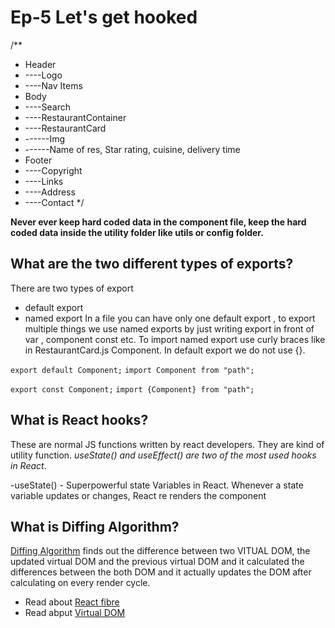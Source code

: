 # Ep-5 Let's get hooked

/**
 * Header
 * ----Logo
 * ----Nav Items
 * Body
 * ----Search
 * ----RestaurantContainer
 * ----RestaurantCard
 * ------Img
 * ------Name of res, Star rating, cuisine, delivery time
 * Footer
 * ----Copyright
 * ----Links
 * ----Address
 * ----Contact
 */

 **Never ever keep hard coded data in the component file, keep the hard coded data inside the utility folder like utils or config folder.**

 ## What are the two different types of exports?
 There are two types of export 
 - default export
 - named export
 In a file you can have only one default export , to export multiple things we use named exports by just writing export in front of var , component const etc.
 To import named export use curly braces like in RestaurantCard.js Component. In default export we do not use {}.

 ```export default Component;```
 ```import Component from "path";```

 ```export const Component;```
 ```import {Component} from "path";```

 ## What is React hooks?
 These are normal JS functions written by react developers. They are kind of utility function.
 *useState() and useEffect() are two of the most used hooks in React*.

 -useState() - Superpowerful state Variables in React. Whenever a state variable updates or changes, React re renders the component

 ## What is Diffing Algorithm?
 [Diffing Algorithm](https://legacy.reactjs.org/docs/reconciliation.html#the-diffing-algorithm) finds out the difference between two VITUAL DOM, the updated virtual DOM and the previous virtual DOM and it calculated the differences between the both DOM and it actually updates the DOM after calculating on every render cycle.

 - Read about [React fibre](https://github.com/acdlite/react-fiber-architecture)
 - Read abput [Virtual DOM](https://legacy.reactjs.org/docs/faq-internals.html#:~:text=What%20is%20the%20Virtual%20DOM,This%20process%20is%20called%20reconciliation.)